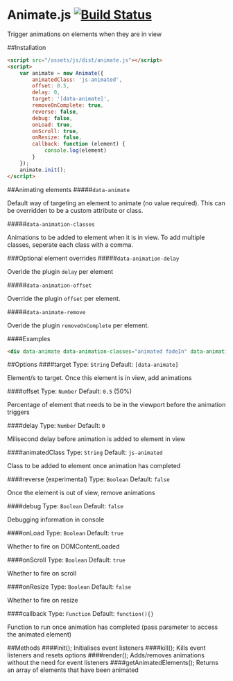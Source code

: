 # Animate.js [![Build Status](https://travis-ci.org/jshjohnson/animate.svg?branch=develop)](https://travis-ci.org/jshjohnson/animate)

Trigger animations on elements when they are in view

##Installation
```html
<script src="/assets/js/dist/animate.js"></script>
<script>
    var animate = new Animate({
        animatedClass: 'js-animated',
        offset: 0.5,
        delay: 0,
        target: '[data-animate]',
        removeOnComplete: true,
        reverse: false,
        debug: false,
        onLoad: true,
        onScroll: true,
        onResize: false,
        callback: function (element) {
            console.log(element)
        }
    });
    animate.init();
</script>
```

##Animating elements
#####`data-animate`

Default way of targeting an element to animate (no value required). This can be overridden to be a custom attribute or class.

#####`data-animation-classes`

Animations to be added to element when it is in view. To add multiple classes, seperate each class with a comma.

###Optional element overrides
#####`data-animation-delay`

Overide the plugin `delay` per element

#####`data-animation-offset`

Override the plugin `offset` per element.

#####`data-animate-remove`

Overide the plugin `removeOnComplete` per element.

####Examples
```html
<div data-animate data-animation-classes="animated fadeIn" data-animation-delay="1000" data-animation-offset="0.2"></div>
```

##Options
####target
Type: `String` Default: `[data-animate]`

Element/s to target. Once this element is in view, add animations

####offset
Type: `Number` Default: `0.5` (50%)

Percentage of element that needs to be in the viewport before the animation triggers

####delay
Type: `Number` Default: `0`

Milisecond delay before animation is added to element in view

####animatedClass
Type: `String` Default: `js-animated`

Class to be added to element once animation has completed

####reverse (experimental)
Type: `Boolean` Default: `false`

Once the element is out of view, remove animations

####debug
Type: `Boolean` Default: `false`

Debugging information in console

####onLoad
Type: `Boolean` Default: `true`

Whether to fire on DOMContentLoaded

####onScroll
Type: `Boolean` Default: `true`

Whether to fire on scroll

####onResize
Type: `Boolean` Default: `false`

Whether to fire on resize

####callback
Type: `Function` Default: `function(){}`

Function to run once animation has completed (pass parameter to access the animated element)

##Methods
####init();
Initialises event listeners
####kill();
Kills event listeners and resets options
####render();
Adds/removes animations without the need for event listeners
####getAnimatedElements();
Returns an array of elements that have been animated
